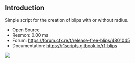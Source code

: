 ## Introduction

Simple script for the creation of blips with or without radius.

- Open Source
- Resmon: 0.00 ms
- Forum: https://forum.cfx.re/t/release-free-blips/4801045
- Documentation: https://r1scripts.gitbook.io/r1-blips

![](https://655499353-files.gitbook.io/~/files/v0/b/gitbook-x-prod.appspot.com/o/spaces%2FmV2F0IRPKvK4gN4I3tPI%2Fuploads%2FaO5m1helQhEEf5TJwhPO%2Fblips_img.png?alt=media&token=f5b6b44b-c52d-4667-865d-231c8bb3dc2e)
